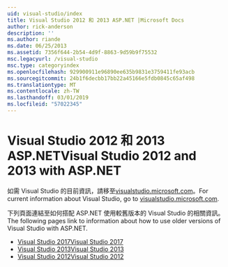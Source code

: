 ```yaml
---
uid: visual-studio/index
title: Visual Studio 2012 和 2013 ASP.NET |Microsoft Docs
author: rick-anderson
description: ''
ms.author: riande
ms.date: 06/25/2013
ms.assetid: 7356f644-2b54-4d9f-8863-9d59b9f75532
msc.legacyurl: /visual-studio
msc.type: categoryindex
ms.openlocfilehash: 929900911e96890ee635b9831e3759411fe93acb
ms.sourcegitcommit: 24b1f6decbb17bb22a45166e5fdb0845c65af498
ms.translationtype: MT
ms.contentlocale: zh-TW
ms.lasthandoff: 03/01/2019
ms.locfileid: "57022345"
---
```

# <a name="visual-studio-2012-and-2013-with-aspnet"></a><span data-ttu-id="af8d6-102">Visual Studio 2012 和 2013 ASP.NET</span><span class="sxs-lookup"><span data-stu-id="af8d6-102">Visual Studio 2012 and 2013 with ASP.NET</span></span>

<span data-ttu-id="af8d6-103">如需 Visual Studio 的目前資訊，請移至[visualstudio.microsoft.com](https://visualstudio.microsoft.com)。</span><span class="sxs-lookup"><span data-stu-id="af8d6-103">For current information about Visual Studio, go to [visualstudio.microsoft.com](https://visualstudio.microsoft.com).</span></span>

<span data-ttu-id="af8d6-104">下列頁面連結至如何搭配 ASP.NET 使用較舊版本的 Visual Studio 的相關資訊。</span><span class="sxs-lookup"><span data-stu-id="af8d6-104">The following pages link to information about how to use older versions of Visual Studio with ASP.NET.</span></span>

- [<span data-ttu-id="af8d6-105">Visual Studio 2017</span><span class="sxs-lookup"><span data-stu-id="af8d6-105">Visual Studio 2017</span></span>](overview/2017/index.md)
- [<span data-ttu-id="af8d6-106">Visual Studio 2013</span><span class="sxs-lookup"><span data-stu-id="af8d6-106">Visual Studio 2013</span></span>](overview/2013/index.md)
- [<span data-ttu-id="af8d6-107">Visual Studio 2012</span><span class="sxs-lookup"><span data-stu-id="af8d6-107">Visual Studio 2012</span></span>](overview/2012/index.md)
